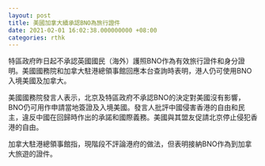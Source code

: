 ```yaml
---
layout: post
title: 美國加拿大續承認BNO為旅行證件
date: 2021-02-01 16:02:38.000000000 +08:00
categories: rthk
---
```


特區政府昨日起不承認英國國民（海外）護照BNO作為有效旅行證件和身分證明。美國國務院和加拿大駐港總領事館回應本台查詢時表明，港人仍可使用BNO入境美國及加拿大。

美國國務院發言人表示，北京及特區政府不承認BNO的決定對美國沒有影響，BNO仍可用作申請當地簽證及入境美國。發言人批評中國侵害香港的自由和民主，違反中國在回歸時作出的承諾和國際義務。美國與其盟友促請北京停止侵犯香港的自由。

加拿大駐港總領事館指，現階段不評論港府的做法，但表明接納BNO作為到加拿大旅遊的證件。
